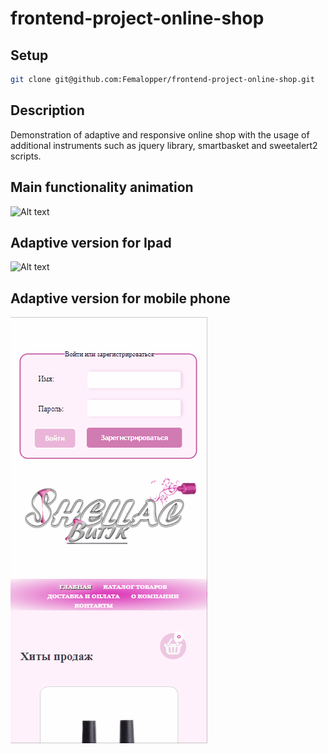 # frontend-project-online-shop

## Setup

```sh
git clone git@github.com:Femalopper/frontend-project-online-shop.git
```

## Description

Demonstration of adaptive and responsive online shop with the usage of additional instruments such as jquery library, smartbasket and sweetalert2 scripts.

## Main functionality animation

![Alt text](https://github.com/Femalopper/frontend-project-onlineShop/blob/main/screenshots/online-shop.gif)

## Adaptive version for Ipad

![Alt text](https://github.com/Femalopper/frontend-project-onlineShop/blob/main/screenshots/online-shop-for-ipad.gif)

## Adaptive version for mobile phone

![Alt text](https://github.com/Femalopper/frontend-project-onlineShop/blob/main/screenshots/online-shop-for-mobile.gif)
